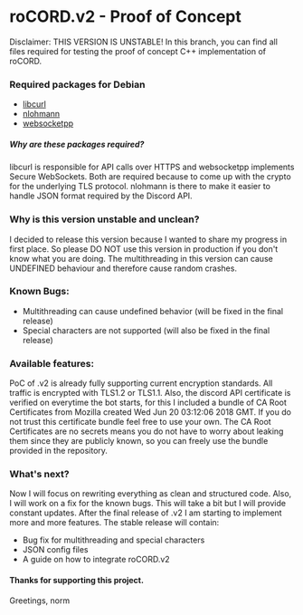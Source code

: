 # roCORD.v2 - Proof of Concept
Disclaimer: THIS VERSION IS UNSTABLE!
In this branch, you can find all files required for testing the proof of concept C++ implementation of roCORD.

### Required packages for Debian
- [libcurl](https://packages.debian.org/en/stretch/libcurl4-openssl-dev)
- [nlohmann](https://packages.debian.org/en/sid/nlohmann-json-dev)
- [websocketpp](https://packages.debian.org/stretch/libwebsocketpp-dev)

##### Why are these packages required?
libcurl is responsible for API calls over HTTPS and websocketpp implements Secure WebSockets. Both are required because to come up with the crypto for the underlying TLS protocol. nlohmann is there to make it easier to handle JSON format required by the Discord API.

### Why is this version unstable and unclean?
I decided to release this version because I wanted to share my progress in first place. So please DO NOT use this version in production if you don't know what you are doing.
The multithreading in this version can cause UNDEFINED behaviour and therefore cause random crashes.

### Known Bugs:
- Multithreading can cause undefined behavior (will be fixed in the final release)
- Special characters are not supported (will also be fixed in the final release)

### Available features:
PoC of .v2 is already fully supporting current encryption standards. All traffic is encrypted with TLS1.2 or TLS1.1.
Also, the discord API certificate is verified on everytime the bot starts, for this I included a bundle of CA Root Certificates from Mozilla created Wed Jun 20 03:12:06 2018 GMT. If you do not trust this certificate bundle feel free to use your own. The CA Root Certificates are no secrets means you do not have to worry about leaking them since they are publicly known, so you can freely use the bundle provided in the repository.

### What's next?
Now I will focus on rewriting everything as clean and structured code. Also, I will work on a fix for the known bugs.
This will take a bit but I will provide constant updates. After the final release of .v2 I am starting to implement more and more features.
The stable release will contain:
- Bug fix for multithreading and special characters
- JSON config files
- A guide on how to integrate roCORD.v2

#### Thanks for supporting this project.
Greetings,
norm
